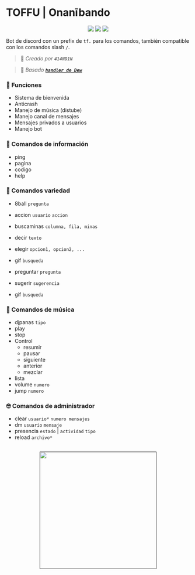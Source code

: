# TOFFU | Onanībando
<div align="center">

<a href="https://www.nodejs.org" target="_blank"><img src="https://img.shields.io/badge/-NODE.JS-6DA55F?style=for-the-badge&logo=nodedotjs&logoColor=white"/></a> <a href="https://discord.js.org/#/" target="_blank"><img src="https://img.shields.io/badge/-DISCORD%20JS-5a69ea?style=for-the-badge&logo=discord&logoColor=white"/></a> <a href="https://distube.js.org/#/docs/DisTube/stable/general/welcome" target="_blank"><img src="https://img.shields.io/badge/-distube-ed4245?style=for-the-badge&logo=youtube&logoColor=white"/></a>

</div>

Bot de discord con un prefix de `tf.` para los comandos, también compatible con los comandos slash `/`.
> 👤 *Creado por **`414ND1N`***

> 👤 *Basado [**`handler de Dew`**](https://github.com/dewstouh/handler-v14)*

### 🔧 Funciones
- Sistema de bienvenida
- Anticrash
- Manejo de música (distube)
- Manejo canal de mensajes
- Mensajes privados a usuarios
- Manejo bot

### 💬 Comandos de información
- ping
- pagina
- codigo
- help

### 💱 Comandos variedad

- 8ball `pregunta`
- accion `usuario` `accion`
- buscaminas `columna, fila, minas`
- decir `texto`
- elegir `opcion1, opcion2, ...`
- gif `busqueda`
- preguntar `pregunta`
- sugerir `sugerencia`


- gif `busqueda`

### 🎵 Comandos de música
- djpanas `tipo`
- play
- stop
- Control
    - resumir
    - pausar
    - siguiente
    - anterior
    - mezclar
- lista
- volume `numero`
- jump `numero`

### 🤓 Comandos de administrador
- clear `usuario*` `numero mensajes`
- dm `usuario` `mensaje`
- presencia `estado` | `actividad` `tipo`
- reload `archivo*`

<br>

<div align="center">
<a href="" target="_blank"><img src="https://i.imgur.com/SbS2aQm.png"/ style="width:20rem"></a>
</div>